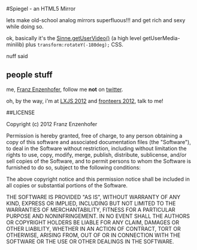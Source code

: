 #Spiegel - an HTML5 Mirror

lets make old-school analog mirrors superfluous!!! and get rich and sexy while doing so. 

ok, basically it's the <a href="https://github.com/franzenzenhofer/Sinne">Sinne.getUserVideo()</a> (a high level getUserMedia-minilib) plus `transform:rotateY(-180deg);` CSS.

nuff said

## people stuff
me, <a href="http://www.franz-enzenhofer.com/">Franz Enzenhofer</a>, follow me **not** on <a href="https://twitter.com/enzenhofer">twitter</a>.

oh, by the way, i'm at <a href="http://2012.lxjs.org/">LXJS 2012</a> and <a href="http://fronteers.nl/congres/2012">fronteers 2012</a>, talk to me!

##LICENSE 

Copyright (c) 2012 Franz Enzenhofer

Permission is hereby granted, free of charge, to any person obtaining a copy of this software and associated documentation files (the "Software"), to deal in the Software without restriction, including without limitation the rights to use, copy, modify, merge, publish, distribute, sublicense, and/or sell copies of the Software, and to permit persons to whom the Software is furnished to do so, subject to the following conditions:

The above copyright notice and this permission notice shall be included in all copies or substantial portions of the Software.

THE SOFTWARE IS PROVIDED "AS IS", WITHOUT WARRANTY OF ANY KIND, EXPRESS OR IMPLIED, INCLUDING BUT NOT LIMITED TO THE WARRANTIES OF MERCHANTABILITY, FITNESS FOR A PARTICULAR PURPOSE AND NONINFRINGEMENT. IN NO EVENT SHALL THE AUTHORS OR COPYRIGHT HOLDERS BE LIABLE FOR ANY CLAIM, DAMAGES OR OTHER LIABILITY, WHETHER IN AN ACTION OF CONTRACT, TORT OR OTHERWISE, ARISING FROM, OUT OF OR IN CONNECTION WITH THE SOFTWARE OR THE USE OR OTHER DEALINGS IN THE SOFTWARE.

